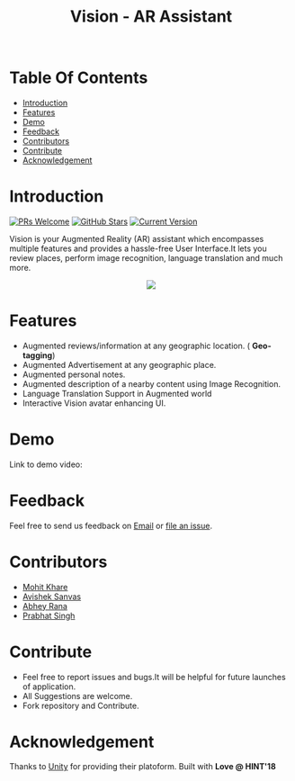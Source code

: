 <h1 align="center"> Vision - AR Assistant </h1> <br>

# Table Of Contents

- [Introduction](#introduction)
- [Features](#features)
- [Demo](#demo)
- [Feedback](#feedback)
- [Contributors](#contributors)
- [Contribute](#contribute)
- [Acknowledgement](#Acknowledgements)

# Introduction

[![PRs Welcome](https://img.shields.io/badge/PRs-welcome-brightgreen.svg?style=flat-square)](https://github.com/Abhey/Vision)
[![GitHub Stars](https://img.shields.io/github/stars/Abhey/Vision.svg)](https://github.com/Abhey/Vision) 
[![Current Version](https://img.shields.io/badge/version-1.1-green.svg)](https://github.com/Abhey/Vision)<br>

<p>Vision is your Augmented Reality (AR) assistant which encompasses multiple features and provides a hassle-free User Interface.It lets you review places, perform image recognition, language translation and much more.</p>

<p align="center">
<img src = "https://raw.githubusercontent.com/mkfeuhrer/Vision/master/unity.jpg"/>
</p>

# Features

* Augmented reviews/information at any geographic location. ( <strong>Geo-tagging</strong>)
* Augmented Advertisement at any geographic place.
* Augmented personal notes.
* Augmented description of a nearby content using Image Recognition.
* Language Translation Support in Augmented world
* Interactive Vision avatar enhancing UI.


# Demo

Link to demo video: 

# Feedback
Feel free to send us feedback on [Email](mailto:abhey.mnnit@gmail.com) or [file an issue](https://github.com/Abhey/Vision/issues).

# Contributors

<ul>
  <li> <a href="https://github.com/mkfeuhrer">Mohit Khare</a></li>
  <li> <a href="https://github.com/avisheksanvas">Avishek Sanvas</a></li>
  <li> <a href="https://github.com/Abhey">Abhey Rana</a></li>
  <li> <a href="https://github.com/forceawakened">Prabhat Singh</a></li>
</ul>

# Contribute

<ul>
  <li>Feel free to report issues and bugs.It will be helpful for future launches of application.</li>
  <li>All Suggestions are welcome.</li>
  <li>Fork repository and Contribute.</li>
</ul>

# Acknowledgement

Thanks to [Unity](https://unity3d.com) for providing their platoform.
Built with <strong>Love @ HINT'18</strong>
